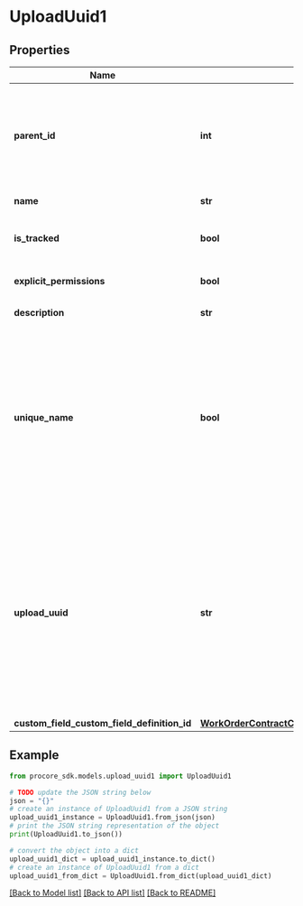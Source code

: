 # UploadUuid1


## Properties

Name | Type | Description | Notes
------------ | ------------- | ------------- | -------------
**parent_id** | **int** | The ID of the parent folder to create the file in. If not set the file will be created under the root folder. | [optional] 
**name** | **str** | The Name of the file | [optional] 
**is_tracked** | **bool** | Status if a file should be tracked (true/false) | [optional] [default to False]
**explicit_permissions** | **bool** | Set file to private (true/false) | [optional] 
**description** | **str** | A description of the file | [optional] 
**unique_name** | **bool** | Toggles automatic renaming if the file name is already taken in a folder (unique_name &#x3D; true). Returns a name taken error if a file name is taken in a folder (unique_name &#x3D; false). | [optional] 
**upload_uuid** | **str** | UUID referencing a previously completed Upload. See Company Uploads or Project Uploads for instructions on how use uploads. You should not use both data and upload_uuid fields in the same request. | 
**custom_field_custom_field_definition_id** | [**WorkOrderContractCustomFieldCustomFieldDefinitionId**](WorkOrderContractCustomFieldCustomFieldDefinitionId.md) |  | [optional] 

## Example

```python
from procore_sdk.models.upload_uuid1 import UploadUuid1

# TODO update the JSON string below
json = "{}"
# create an instance of UploadUuid1 from a JSON string
upload_uuid1_instance = UploadUuid1.from_json(json)
# print the JSON string representation of the object
print(UploadUuid1.to_json())

# convert the object into a dict
upload_uuid1_dict = upload_uuid1_instance.to_dict()
# create an instance of UploadUuid1 from a dict
upload_uuid1_from_dict = UploadUuid1.from_dict(upload_uuid1_dict)
```
[[Back to Model list]](../README.md#documentation-for-models) [[Back to API list]](../README.md#documentation-for-api-endpoints) [[Back to README]](../README.md)


